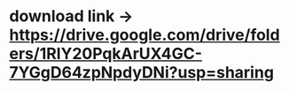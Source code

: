 # download link -> https://drive.google.com/drive/folders/1RIY20PqkArUX4GC-7YGgD64zpNpdyDNi?usp=sharing
